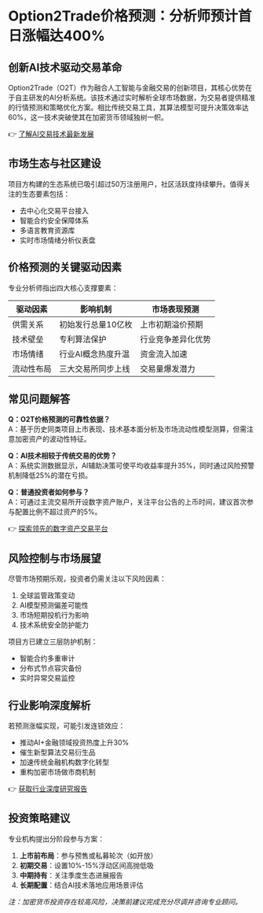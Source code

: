# Option2Trade价格预测：分析师预计首日涨幅达400%

## 创新AI技术驱动交易革命
Option2Trade（O2T）作为融合人工智能与金融交易的创新项目，其核心优势在于自主研发的AI分析系统。该技术通过实时解析全球市场数据，为交易者提供精准的行情预测和策略优化方案。相比传统交易工具，其算法模型可提升决策效率达60%，这一技术突破使其在加密货币领域独树一帜。

👉 [了解AI交易技术最新发展](https://bit.ly/okx_welcome)

## 市场生态与社区建设
项目方构建的生态系统已吸引超过50万注册用户，社区活跃度持续攀升。值得关注的生态要素包括：
- 去中心化交易平台接入
- 智能合约安全保障体系
- 多语言教育资源库
- 实时市场情绪分析仪表盘

## 价格预测的关键驱动因素
专业分析师指出四大核心支撑要素：

| 驱动因素        | 影响机制                  | 市场表现预测       |
|-----------------|---------------------------|--------------------|
| 供需关系        | 初始发行总量10亿枚        | 上市初期溢价预期   |
| 技术壁垒        | 专利算法保护              | 行业竞争差异化优势 |
| 市场情绪        | 行业AI概念热度升温        | 资金流入加速       |
| 流动性布局      | 三大交易所同步上线        | 交易量爆发潜力     |

## 常见问题解答
**Q：O2T价格预测的可靠性依据？**  
A：基于历史同类项目上市表现、技术基本面分析及市场流动性模型测算，但需注意加密资产的波动性特征。

**Q：AI技术相较于传统交易的优势？**  
A：系统实测数据显示，AI辅助决策可使平均收益率提升35%，同时通过风险预警机制降低25%的潜在亏损。

**Q：普通投资者如何参与？**  
A：可通过主流交易所开设数字资产账户，关注平台公告的上币时间，建议首次参与配置比例不超过资产的5%。

👉 [探索领先的数字资产交易平台](https://bit.ly/okx_welcome)

## 风险控制与市场展望
尽管市场预期乐观，投资者仍需关注以下风险因素：
1. 全球监管政策变动
2. AI模型预测偏差可能性
3. 市场短期投机行为影响
4. 技术系统安全防护能力

项目方已建立三层防护机制：
- 智能合约多重审计
- 分布式节点容灾备份
- 实时异常交易监控

## 行业影响深度解析
若预测涨幅实现，可能引发连锁效应：
- 推动AI+金融领域投资热度上升30%
- 催生新型算法交易衍生品
- 加速传统金融机构数字化转型
- 重构加密市场做市商机制

👉 [获取行业深度研究报告](https://bit.ly/okx_welcome)

## 投资策略建议
专业机构提出分阶段参与方案：
1. **上市前布局**：参与预售或私募轮次（如开放）
2. **初期交易**：设置10%-15%浮动区间高抛低吸
3. **中期持有**：关注季度生态进展报告
4. **长期配置**：结合AI技术落地应用场景评估

*注：加密货币投资存在较高风险，决策前建议完成充分尽调并咨询专业顾问。*